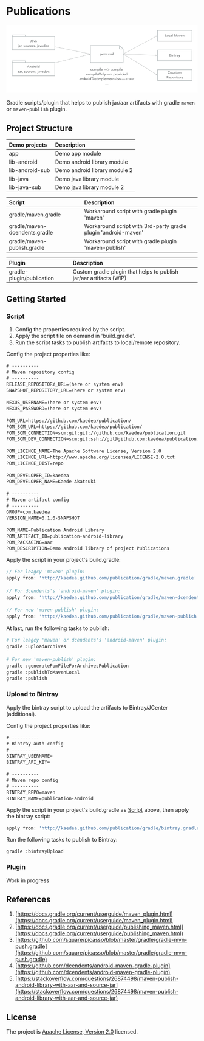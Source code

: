 # Publications

![Banner](doc/banner.png)

Gradle scripts/plugin that helps to publish jar/aar artifacts with gradle `maven` or `maven-publish` plugin.

## Project Structure

| Demo projects   | Description                   |
| :-------------- | :---------------------------- |
| app             | Demo app module               |
| lib-android     | Demo android library module   |
| lib-android-sub | Demo android library module 2 |
| lib-java        | Demo java library module      |
| lib-java-sub    | Demo java library module  2   |

| Script                        | Description                                                    |
| :---------------------------- | :------------------------------------------------------------- |
| gradle/maven.gradle           | Workaround script with gradle plugin 'maven'                   |
| gradle/maven-dcendents.gradle | Workaround script with 3rd-party gradle plugin 'android-maven' |
| gradle/maven-publish.gradle   | Workaround script with gradle plugin 'maven-publish'           |

| Plugin                    | Description                                                        |
| :------------------------ | :----------------------------------------------------------------- |
| gradle-plugin/publication | Custom gradle plugin that helps to publish jar/aar artifacts (WIP) |

## Getting Started

### Script

1. Config the properties required by the script.
2. Apply the script file on demand in 'build.gradle'.
3. Run the script tasks to publish artifacts to local/remote repository.

Config the project properties like:

```shell
# ----------
# Maven repository config
# ----------
RELEASE_REPOSITORY_URL=(here or system env)
SNAPSHOT_REPOSITORY_URL=(here or system env)

NEXUS_USERNAME=(here or system env)
NEXUS_PASSWORD=(here or system env)

POM_URL=https://github.com/kaedea/publication/
POM_SCM_URL=https://github.com/kaedea/publication/
POM_SCM_CONNECTION=scm:git:git://github.com/kaedea/publication.git
POM_SCM_DEV_CONNECTION=scm:git:ssh://git@github.com:kaedea/publication.git

POM_LICENCE_NAME=The Apache Software License, Version 2.0
POM_LICENCE_URL=http://www.apache.org/licenses/LICENSE-2.0.txt
POM_LICENCE_DIST=repo

POM_DEVELOPER_ID=kaedea
POM_DEVELOPER_NAME=Kaede Akatsuki

# ----------
# Maven artifact config
# ----------
GROUP=com.kaedea
VERSION_NAME=0.1.0-SNAPSHOT

POM_NAME=Publication Android Library
POM_ARTIFACT_ID=publication-android-library
POM_PACKAGING=aar
POM_DESCRIPTION=Demo android library of project Publications
```

Apply the script in your project's build.gradle:

```groovy
// For leagcy 'maven' plugin:
apply from: 'http://kaedea.github.com/publication/gradle/maven.gradle'

// For dcendents's 'android-maven' plugin:
apply from: 'http://kaedea.github.com/publication/gradle/maven-dcendents.gradle'

// For new 'maven-publish' plugin:
apply from: 'http://kaedea.github.com/publication/gradle/maven-publish.gradle'
```

At last, run the following tasks to publish:

```bash
# For leagcy 'maven' or dcendents's 'android-maven' plugin:
gradle :uploadArchives

# For new 'maven-publish' plugin:
gradle :generatePomFileForArchivesPublication
gradle :publishToMavenLocal
gradle :publish
```

### Upload to Bintray

Apply the bintray script to upload the artifacts to Bintray/JCenter (additional).

Config the project properties like:

```shell
# ----------
# Bintray auth config
# ----------
BINTRAY_USERNAME=
BINTRAY_API_KEY=

# ----------
# Maven repo config
# ----------
BINTRAY_REPO=maven
BINTRAY_NAME=publication-android
```

Apply the script in your project's build.gradle as [Script](#Script) above, then apply the bintray script:

```groovy
apply from: 'http://kaedea.github.com/publication/gradle/bintray.gradle'
```

Run the following tasks to publish to Bintray:

```bash
gradle :bintrayUpload
```

### Plugin

Work in progress

## References

1. [https://docs.gradle.org/current/userguide/maven_plugin.html](https://docs.gradle.org/current/userguide/maven_plugin.html)
1. [https://docs.gradle.org/current/userguide/publishing_maven.html](https://docs.gradle.org/current/userguide/publishing_maven.html)
1. [https://github.com/square/picasso/blob/master/gradle/gradle-mvn-push.gradle](https://github.com/square/picasso/blob/master/gradle/gradle-mvn-push.gradle)
1. [https://github.com/dcendents/android-maven-gradle-plugin](https://github.com/dcendents/android-maven-gradle-plugin)
1. [https://stackoverflow.com/questions/26874498/maven-publish-android-library-with-aar-and-source-jar](https://stackoverflow.com/questions/26874498/maven-publish-android-library-with-aar-and-source-jar)

## License

The project is [Apache License, Version 2.0](/LICENSE) licensed.
